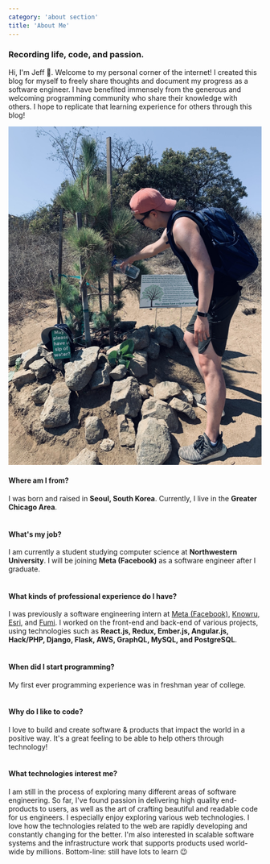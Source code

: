 ```yaml
---
category: 'about section'
title: 'About Me'
---
```


### Recording life, code, and passion.

Hi, I'm Jeff 👋. Welcome to my personal corner of the internet! I created this blog for myself to freely share thoughts and document my progress as a software engineer. I have benefited immensely from the generous and welcoming programming community who share their knowledge with others. I hope to replicate that learning experience for others through this blog!

![Watering a tree in Runyon Canyon, LA](./about-pic.jpeg)

#### Where am I from?

I was born and raised in **Seoul, South Korea**. Currently, I live in the **Greater Chicago Area**.
<br></br>

#### What's my job?

I am currently a student studying computer science at **Northwestern University**. I will be joining **Meta (Facebook)** as a software engineer after I graduate.
<br></br>

#### What kinds of professional experience do I have?

I was previously a software engineering intern at [Meta (Facebook)](https://www.faebook.com), [Knowru](https://www.knowru.com), [Esri](https://www.esri.com/en-us/home), and [Fumi](https://fumi.co.kr/main/home/home). I worked on the front-end and back-end of various projects, using technologies such as **React.js, Redux, Ember.js, Angular.js, Hack/PHP, Django, Flask, AWS, GraphQL, MySQL, and PostgreSQL**.
<br></br>

#### When did I start programming?

My first ever programming experience was in freshman year of college.
<br></br>

#### Why do I like to code?

I love to build and create software & products that impact the world in a positive way. It's a great feeling to be able to help others through technology!
<br></br>

#### What technologies interest me?

I am still in the process of exploring many different areas of software engineering. So far, I've found passion in delivering high quality end-products to users, as well as the art of crafting beautiful and readable code for us engineers.
I especially enjoy exploring various web technologies. I love how the technologies related to the web are rapidly developing and constantly changing for the better. I'm also interested in scalable software systems and the infrastructure work that supports products used world-wide by millions. Bottom-line: still have lots to learn 😉
